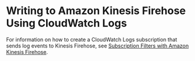 # Writing to Amazon Kinesis Firehose Using CloudWatch Logs<a name="writing-with-cloudwatch-logs"></a>

For information on how to create a CloudWatch Logs subscription that sends log events to Kinesis Firehose, see [Subscription Filters with Amazon Kinesis Firehose](http://docs.aws.amazon.com/AmazonCloudWatch/latest/logs//SubscriptionFilters.html#FirehoseExample)\. 